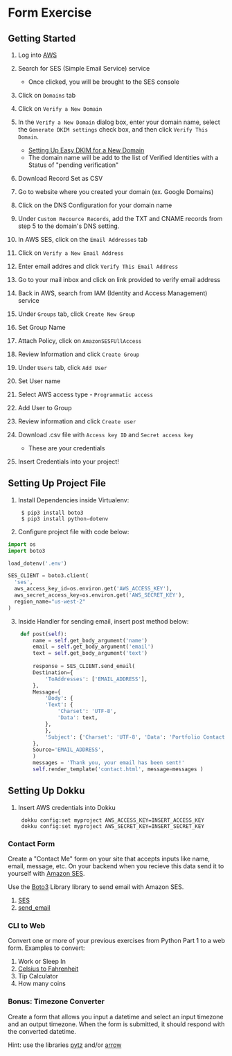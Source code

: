 # Form Exercise

## Getting Started

1. Log into [AWS](https://aws.amazon.com/)

2. Search for SES (Simple Email Service) service
    * Once clicked, you will be brought to the SES console

3. Click on `Domains` tab

4. Click on `Verify a New Domain`

5. In the `Verify a New Domain` dialog box, enter your domain name, select the `Generate DKIM settings` check box, and then click `Verify This Domain`.
    * [Setting Up Easy DKIM for a New Domain](http://docs.aws.amazon.com/ses/latest/DeveloperGuide/easy-dkim.html#easy-dkim-new-domain)
    * The domain name will be add to the list of Verified Identities with a Status of "pending verification"

6. Download Record Set as CSV

7. Go to website where you created your domain (ex. Google Domains)

8. Click on the DNS Configuration for your domain name

9. Under `Custom Recource Records`, add the TXT and CNAME records from step 5 to the domain's DNS setting.

10. In AWS SES, click on the `Email Addresses` tab

11. Click on `Verify a New Email Address`

12. Enter email addres and click `Verify This Email Address`

13. Go to your mail inbox and click on link provided to verify email address

14. Back in AWS, search from IAM (Identity and Access Management) service

15. Under `Groups` tab, click `Create New Group`

16. Set Group Name

17. Attach Policy, click on `AmazonSESFUllAccess`

18. Review Information and click `Create Group`

19. Under `Users` tab, click `Add User`

20. Set User name

21. Select AWS access type - `Programmatic access`

22. Add User to Group

23. Review information and click `Create user`

24. Download .csv file with `Access key ID` and `Secret access key`
    * These are your credentials

25. Insert Credentials into your project!

## Setting Up Project File
1. Install Dependencies inside Virtualenv:

        $ pip3 install boto3
        $ pip3 install python-dotenv

2. Configure project file with code below:

```python
import os
import boto3

load_dotenv('.env')

SES_CLIENT = boto3.client(
  'ses',
  aws_access_key_id=os.environ.get('AWS_ACCESS_KEY'),
  aws_secret_access_key=os.environ.get('AWS_SECRET_KEY'),
  region_name="us-west-2"
)
```

3. Inside Handler for sending email, insert post method below:
```python
    def post(self):
        name = self.get_body_argument('name')
        email = self.get_body_argument('email')
        text = self.get_body_argument('text')
        
        response = SES_CLIENT.send_email(
        Destination={
            'ToAddresses': ['EMAIL_ADDRESS'],
        },
        Message={
            'Body': {
            'Text': {
                'Charset': 'UTF-8',
                'Data': text,
            },
            },
            'Subject': {'Charset': 'UTF-8', 'Data': 'Portfolio Contact'},
        },
        Source='EMAIL_ADDRESS',
        )
        messages = 'Thank you, your email has been sent!'
        self.render_template('contact.html', message=messages )
```

## Setting Up Dokku
1. Insert AWS credentials into Dokku

        dokku config:set myproject AWS_ACCESS_KEY=INSERT_ACCESS_KEY
        dokku config:set myproject AWS_SECRET_KEY=INSERT_SECRET_KEY

### Contact Form

Create a "Contact Me" form on your site that accepts inputs like name, email, message, etc. On your backend when you recieve this data send it to yourself with [Amazon SES](https://aws.amazon.com/ses/).

Use the [Boto3](http://boto3.readthedocs.io/en/latest/) Library library to send email with Amazon SES.

1. [SES](http://boto3.readthedocs.io/en/latest/reference/services/ses.html)
2. [send_email](http://boto3.readthedocs.io/en/latest/reference/services/ses.html#SES.Client.send_email)


### CLI to Web

Convert one or more of your previous exercises from Python Part 1 to a web form. Examples to convert:

1. Work or Sleep In
2. [Celsius to Fahrenheit](https://github.com/egarcia410/temp-converter)
3. Tip Calculator
4. How many coins

### Bonus: Timezone Converter

Create a form that allows you input a datetime and select an input timezone and an output timezone. When the form is submitted, it should respond with the converted datetime.

Hint: use the libraries [pytz](http://pythonhosted.org/pytz/) and/or [arrow](http://arrow.readthedocs.io/en/latest/)
